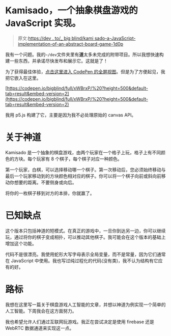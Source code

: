 # Kamisado，一个抽象棋盘游戏的 JavaScript 实现。

> 原文:[https://dev . to/_ big blind/kami sado-a-JavaScript-implementation-of-an-abstract-board-game-1d0p](https://dev.to/_bigblind/kamisado-a-javascript-implementation-of-an-abstract-board-game-1d0p)

我有一个问题。我的`~/dev`文件夹里有**道**太多未完成的附带项目。所以我想快速构建一些东西，并承诺尽快发布和展示它。这就是了！

为了获得最佳体验，[点击这里进入 CodePen 的全屏视图](https://codepen.io/bigblind/full/xWBrxP/)。但是为了方便起见，我把它嵌入在这里。

[https://codepen.io/bigblind/full/xWBrxP/%20?height=500&default-tab=result&embed-version=2](https://codepen.io/bigblind/full/xWBrxP/%20?height=500&default-tab=result&embed-version=2)

我用 p5.js 构建了它，主要是因为我不必处理原始的 canvas API。

# 关于神道

Kamisado 是一个抽象的棋盘游戏，由两个玩家在一个格子上玩，格子上有不同颜色的方块。每个玩家有 8 个棋子，每个棋子对应一种颜色。

第一个玩家，白棋，可以选择移动哪一个棋子。第一次移动后，您必须始终移动与最后一个玩家移动到的方块颜色相对应的棋子。你可以将一个棋子向前或斜向前移动你想要的距离。不要侧身或向后。

将你的一枚棋子移到对方的本排，你就赢了。

# 已知缺点

这个版本只包括神道的短模式。在真正的游戏中，一旦你到达另一边，你可以继续玩，通过将你的棋子变成相扑，可以推动其他棋子。我可能会在这个版本的基础上增加这个功能。

代码不是很漂亮。我使用蛇形大写字母表示全局变量，而不是常量，因为它们通常在 JavaScript 中使用。我也写过纯过程化的代码(没有类)，我不认为结构有它应有的好。

# 路标

我想在这里写一篇关于棋盘游戏人工智能的文章，并想以神道为例实现一个简单的人工智能。下周我会在这方面努力。

我也希望允许人们通过互联网玩游戏。我正在尝试决定是使用 firebase 还是 WebRTC 数据通道来实现这一点。